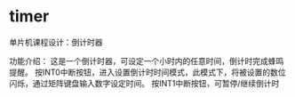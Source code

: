 # timer
单片机课程设计：倒计时器

功能介绍：
这是一个倒计时器，可设定一个小时内的任意时间，倒计时完成蜂鸣提醒。
按INT0中断按钮，进入设置倒计时时间模式，此模式下，将被设置的数位闪烁，通过矩阵键盘输入数字设定时间。
按INT1中断按钮，可暂停/继续倒计时